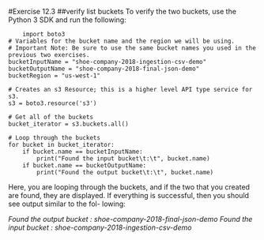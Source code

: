 #Exercise 12.3
##verify list buckets
To verify the two buckets, use the Python 3 SDK and run the following:
```
    import boto3
# Variables for the bucket name and the region we will be using.
# Important Note: Be sure to use the same bucket names you used in the previous two exercises.
bucketInputName = "shoe-company-2018-ingestion-csv-demo"
bucketOutputName = "shoe-company-2018-final-json-demo"
bucketRegion = "us-west-1"

# Creates an s3 Resource; this is a higher level API type service for s3.
s3 = boto3.resource('s3')

# Get all of the buckets
bucket_iterator = s3.buckets.all()

# Loop through the buckets
for bucket in bucket_iterator:
    if bucket.name == bucketInputName:
        print("Found the input bucket\t:\t", bucket.name)
    if bucket.name == bucketOutputName:
        print("Found the output bucket\t:\t", bucket.name)
```
Here, you are looping through the buckets, and if the two that you created are found, they are displayed. If everything is successful, then you should see output similar to the fol- lowing:

*Found the output bucket : shoe-company-2018-final-json-demo*
*Found the input bucket : shoe-company-2018-ingestion-csv-demo*
